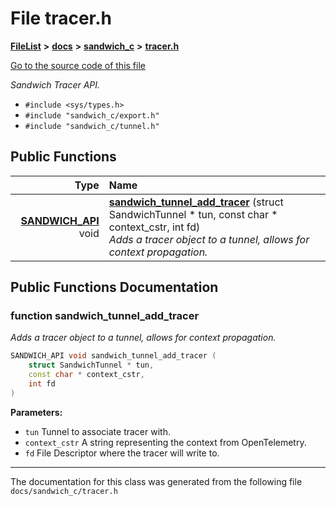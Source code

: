 

# File tracer.h



[**FileList**](files.md) **>** [**docs**](dir_49e56c817e5e54854c35e136979f97ca.md) **>** [**sandwich\_c**](dir_f6ef5a90171f1138cc160f006fc74f9c.md) **>** [**tracer.h**](tracer_8h.md)

[Go to the source code of this file](tracer_8h_source.md)

_Sandwich Tracer API._ 

* `#include <sys/types.h>`
* `#include "sandwich_c/export.h"`
* `#include "sandwich_c/tunnel.h"`





































## Public Functions

| Type | Name |
| ---: | :--- |
|  [**SANDWICH\_API**](export_8h.md#define-sandwich_api) void | [**sandwich\_tunnel\_add\_tracer**](#function-sandwich_tunnel_add_tracer) (struct SandwichTunnel \* tun, const char \* context\_cstr, int fd) <br>_Adds a tracer object to a tunnel, allows for context propagation._  |




























## Public Functions Documentation




### function sandwich\_tunnel\_add\_tracer 

_Adds a tracer object to a tunnel, allows for context propagation._ 
```C++
SANDWICH_API void sandwich_tunnel_add_tracer (
    struct SandwichTunnel * tun,
    const char * context_cstr,
    int fd
) 
```





**Parameters:**


* `tun` Tunnel to associate tracer with. 
* `context_cstr` A string representing the context from OpenTelemetry. 
* `fd` File Descriptor where the tracer will write to. 




        

------------------------------
The documentation for this class was generated from the following file `docs/sandwich_c/tracer.h`

